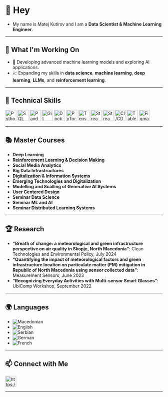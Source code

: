 # 👋 Hey

- My name is Matej Kutirov and I am a **Data Scientist & Machine Learning Engineer**.
---

## 🚀 What I'm Working On
- 🌱 Developing advanced machine learning models and exploring AI applications.
- 📈 Expanding my skills in **data science**, **machine learning**, **deep learning**, **LLMs**, and **reinforcement learning**.

---

## 🔧 Technical Skills

<p align="left">
  <img src="https://img.shields.io/badge/Python-3776AB?style=for-the-badge&logo=python&logoColor=white" alt="Python" height="35"/>
  <img src="https://img.shields.io/badge/SQL-003B57?style=for-the-badge&logo=postgresql&logoColor=white" alt="SQL" height="35"/>
  <img src="https://img.shields.io/badge/Pandas-150458?style=for-the-badge&logo=pandas&logoColor=white" alt="Pandas" height="35"/>
  <img src="https://img.shields.io/badge/Git-F05032?style=for-the-badge&logo=git&logoColor=white" alt="Git" height="35"/>
  <img src="https://img.shields.io/badge/Docker-2496ED?style=for-the-badge&logo=docker&logoColor=white" alt="Docker" height="35"/>
  <img src="https://img.shields.io/badge/PyTorch-EE4C2C?style=for-the-badge&logo=pytorch&logoColor=white" alt="PyTorch" height="35"/>
  <img src="https://img.shields.io/badge/TensorFlow-FF6F00?style=for-the-badge&logo=tensorflow&logoColor=white" alt="TensorFlow" height="35"/>
  <img src="https://img.shields.io/badge/Streamlit-FF4B4B?style=for-the-badge&logo=streamlit&logoColor=white" alt="Streamlit" height="35"/>
  <img src="https://img.shields.io/badge/LangChain-383836?style=for-the-badge&logo=langchain&logoColor=white" alt="Streamlit" height="35"/>
  <img src="https://img.shields.io/badge/CI%2FCD-0A0A0A?style=for-the-badge&logo=githubactions&logoColor=white" alt="CI/CD" height="35"/>
  <img src="https://img.shields.io/badge/Tableau-E97627?style=for-the-badge&logo=tableau&logoColor=white" alt="Tableau" height="35"/>
  <img src="https://img.shields.io/badge/Figma-007ACC?style=for-the-badge&logo=figma&logoColor=white" alt="Figma" height="35"/>
</p>

---

## 📚 Master Courses
- **Deep Learning**
- **Reinforcement Learning & Decision Making**
- **Social Media Analytics**
- **Big Data Infrastructures**
- **Digitalization & Information Systems**
- **Emerging Technologies and Digitalization**
- **Modelling and Scalling of Generative AI Systems**
- **User Centered Design**
- **Seminar Data Science**
- **Seminar ML and AI**
- **Seminar Distributed Learning Systems**


---

## 🏆 Research
- **"Breath of change: a meteorological and green infrastructure perspective on air quality in Skopje, North Macedonia"**: Clean Technologies and Environmental Policy, July 2024
- **“Quantifying the impact of meteorological factors and green infrastructure location on particulate matter (PM) mitigation in Republic of North Macedonia using sensor collected data”**: Measurement Sensors, June 2023
- **“Recognizing Everyday Activities with Multi-sensor Smart Glasses”**: UbiComp Workshop, September 2022

---

## 🌍 Languages
- ![Macedonian](https://img.shields.io/badge/Macedonian-Native-blue)
- ![English](https://img.shields.io/badge/English-Fluent-green)
- ![Serbian](https://img.shields.io/badge/Serbian-Fluent-orange)
- ![German](https://img.shields.io/badge/German-B1-yellow)
- ![French](https://img.shields.io/badge/French-A1-lightgrey)

---

## 📫 Connect with Me

<p align="left">
  <img src="https://img.shields.io/badge/LinkedIn-blue?style=for-the-badge&logo=linkedin" alt="https://www.linkedin.com/in/matej-kutirov/" height="35"/>
</p>

---

